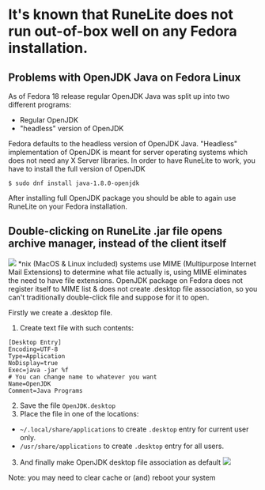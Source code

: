# It's known that RuneLite does not run out-of-box well on any Fedora installation.
## Problems with OpenJDK Java on Fedora Linux
As of Fedora 18 release regular OpenJDK Java was split up into two different programs:
* Regular OpenJDK
* "headless" version of OpenJDK

Fedora defaults to the headless version of OpenJDK Java. "Headless" implementation of OpenJDK is meant for server operating systems which does not need any X Server libraries. In order to have RuneLite to work, you have to install the full version of OpenJDK

``$ sudo dnf install java-1.8.0-openjdk``

After installing full OpenJDK package you should be able to again use RuneLite on your Fedora installation.
## Double-clicking on RuneLite .jar file opens archive manager, instead of the client itself

![](https://https://imgur.com/a/2hJKWCM)
*nix (MacOS & Linux included) systems use MIME (Multipurpose Internet Mail Extensions) to determine what file actually is, using MIME eliminates the need to have file extensions. OpenJDK package on Fedora does not register itself to MIME list & does not create .desktop file association, so you can't traditionally double-click file and suppose for it to open.

Firstly we create a .desktop file. 

1. Create text file with such contents:
```
[Desktop Entry]
Encoding=UTF-8
Type=Application
NoDisplay=true
Exec=java -jar %f
# You can change name to whatever you want
Name=OpenJDK
Comment=Java Programs
```
2. Save the file ``OpenJDK.desktop``
3. Place the file in one of the locations:
* ``~/.local/share/applications`` to create ``.desktop`` entry for current user only. 
* ``/usr/share/applications`` to create ``.desktop`` entry for all users.

3. And finally make OpenJDK desktop file association as default
![](https://imgur.com/a/j6PUHWG) 

Note: you may need to clear cache or (and) reboot your system

